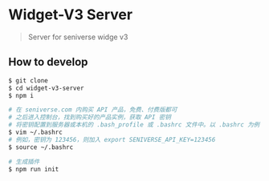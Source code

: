 # Widget-V3 Server

> Server for seniverse widge v3

## How to develop

```bash
$ git clone
$ cd widget-v3-server
$ npm i

# 在 seniverse.com 内购买 API 产品，免费、付费版都可
# 之后进入控制台，找到购买好的产品实例，获取 API 密钥
# 将密钥配置到服务器或本机的 .bash_profile 或 .bashrc 文件中。以 .bashrc 为例
$ vim ~/.bashrc
# 例如，密钥为 123456，则加入 export SENIVERSE_API_KEY=123456
$ source ~/.bashrc

# 生成插件
$ npm run init
```
